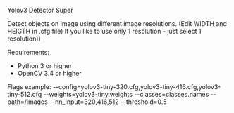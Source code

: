 Yolov3 Detector Super

Detect objects on image using different image resolutions. (Edit WIDTH and HEIGTH in .cfg file)
If you like to use only 1 resolution - just select 1 resolution))

Requirements:
- Python 3 or higher
- OpenCV 3.4 or higher

Flags example:
--config=yolov3-tiny-320.cfg,yolov3-tiny-416.cfg,yolov3-tiny-512.cfg
--weights=yolov3-tiny.weights
--classes=classes.names
--path=/images
--nn_input=320,416,512
--threshold=0.5
